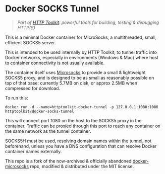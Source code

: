 # Docker SOCKS Tunnel

> _Part of [HTTP Toolkit](https://httptoolkit.tech): powerful tools for building, testing & debugging HTTP(S)_

This is a minimal Docker container for MicroSocks, a multithreaded, small, efficient SOCKS5 server.

This is intended to be used internally by HTTP Toolkit, to tunnel traffic into Docker networks, especially in environments (Windows & Mac) where host to container connectivity is not usually available.

The container itself uses [Microsocks](https://github.com/rofl0r/microsocks) to provide a small & lightweight SOCKS5 proxy, and is designed to be as small as reasonably possible on top of that base: currently 5.7MB on disk, or approx 2.5MB when compressed for download.

To run this:

```
docker run -d --name=httptoolkit-docker-tunnel -p 127.0.0.1:1080:1080 httptoolkit/docker-socks-tunnel
```

This will connect port 1080 on the host to the SOCKS5 proxy in the container. Traffic can be proxied through this port to reach any container on the same network as the tunnel container.

SOCKS5H must be used, resolving domain names within the tunnel, not beforehand, unless you have a DNS configuration that can resolve Docker container names externally.

This repo is a fork of the now-archived & officially abandoned [docker-microsocks](https://github.com/shawly/docker-microsocks) repo, modified & distributed under the MIT license.